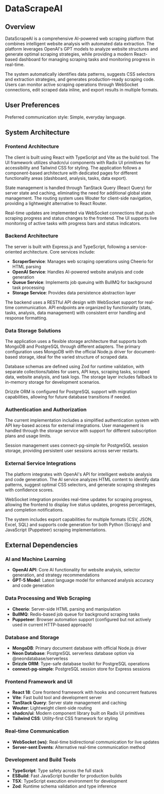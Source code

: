 # DataScrapeAI

## Overview

DataScrapeAI is a comprehensive AI-powered web scraping platform that combines intelligent website analysis with automated data extraction. The platform leverages OpenAI's GPT models to analyze website structures and generate optimal scraping strategies, while providing a modern React-based dashboard for managing scraping tasks and monitoring progress in real-time.

The system automatically identifies data patterns, suggests CSS selectors and extraction strategies, and generates production-ready scraping code. Users can monitor active scraping operations through WebSocket connections, edit scraped data inline, and export results in multiple formats.

## User Preferences

Preferred communication style: Simple, everyday language.

## System Architecture

### Frontend Architecture
The client is built using React with TypeScript and Vite as the build tool. The UI framework utilizes shadcn/ui components with Radix UI primitives for accessibility and Tailwind CSS for styling. The application follows a component-based architecture with dedicated pages for different functionality areas (dashboard, analysis, tasks, data export).

State management is handled through TanStack Query (React Query) for server state and caching, eliminating the need for additional global state management. The routing system uses Wouter for client-side navigation, providing a lightweight alternative to React Router.

Real-time updates are implemented via WebSocket connections that push scraping progress and status changes to the frontend. The UI supports live monitoring of active tasks with progress bars and status indicators.

### Backend Architecture
The server is built with Express.js and TypeScript, following a service-oriented architecture. Core services include:
- **ScraperService**: Manages web scraping operations using Cheerio for HTML parsing
- **OpenAI Service**: Handles AI-powered website analysis and code generation
- **Queue Service**: Implements job queuing with BullMQ for background task processing
- **Storage Service**: Provides data persistence abstraction layer

The backend uses a RESTful API design with WebSocket support for real-time communication. API endpoints are organized by functionality (stats, tasks, analysis, data management) with consistent error handling and response formatting.

### Data Storage Solutions
The application uses a flexible storage architecture that supports both MongoDB and PostgreSQL through different adapters. The primary configuration uses MongoDB with the official Node.js driver for document-based storage, ideal for the varied structure of scraped data.

Database schemas are defined using Zod for runtime validation, with separate collections/tables for users, API keys, scraping tasks, scraped data, website analysis, and task logs. The storage layer includes fallback to in-memory storage for development scenarios.

Drizzle ORM is configured for PostgreSQL support with migration capabilities, allowing for future database transitions if needed.

### Authentication and Authorization
The current implementation includes a simplified authentication system with API key-based access for external integrations. User management is handled through the storage service with support for different subscription plans and usage limits.

Session management uses connect-pg-simple for PostgreSQL session storage, providing persistent user sessions across server restarts.

### External Service Integrations
The platform integrates with OpenAI's API for intelligent website analysis and code generation. The AI service analyzes HTML content to identify data patterns, suggest optimal CSS selectors, and generate scraping strategies with confidence scores.

WebSocket integration provides real-time updates for scraping progress, allowing the frontend to display live status updates, progress percentages, and completion notifications.

The system includes export capabilities for multiple formats (CSV, JSON, Excel, SQL) and supports code generation for both Python (Scrapy) and JavaScript (Puppeteer) scraping implementations.

## External Dependencies

### AI and Machine Learning
- **OpenAI API**: Core AI functionality for website analysis, selector generation, and strategy recommendations
- **GPT-5 Model**: Latest language model for enhanced analysis accuracy and code generation

### Data Processing and Web Scraping
- **Cheerio**: Server-side HTML parsing and manipulation
- **BullMQ**: Redis-based job queue for background scraping tasks
- **Puppeteer**: Browser automation support (configured but not actively used in current HTTP-based approach)

### Database and Storage
- **MongoDB**: Primary document database with official Node.js driver
- **Neon Database**: PostgreSQL serverless database option via @neondatabase/serverless
- **Drizzle ORM**: Type-safe database toolkit for PostgreSQL operations
- **connect-pg-simple**: PostgreSQL session store for Express sessions

### Frontend Framework and UI
- **React 18**: Core frontend framework with hooks and concurrent features
- **Vite**: Fast build tool and development server
- **TanStack Query**: Server state management and caching
- **Wouter**: Lightweight client-side routing
- **shadcn/ui**: Modern component library built on Radix UI primitives
- **Tailwind CSS**: Utility-first CSS framework for styling

### Real-time Communication
- **WebSocket (ws)**: Real-time bidirectional communication for live updates
- **Server-sent Events**: Alternative real-time communication method

### Development and Build Tools
- **TypeScript**: Type safety across the full stack
- **ESBuild**: Fast JavaScript bundler for production builds
- **TSX**: TypeScript execution environment for development
- **Zod**: Runtime schema validation and type inference